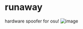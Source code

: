 # runaway
hardware spoofer for osu!
![image](https://user-images.githubusercontent.com/89066726/175836267-8b924329-baad-464a-a0ed-e70747c8afdc.png)
